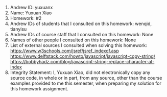 1) Andrew ID: yuxuanx
2) Name: Yuxuan Xiao
3) Homework: #2
4) Andrew IDs of students that I consulted on this homework: wenqid, tianyisu
5) Andrew IDs of course staff that I consulted on this homework: None
6) Names of other people I consulted on this homework: None
7) List of external sources I consulted when solving this homework: 
https://www.w3schools.com/jsref/jsref_indexof.asp
https://www.delftstack.com/howto/javascript/javascript-copy-string/
https://bobbyhadz.com/blog/javascript-string-replace-character-at-index
8) Integrity Statement: I, Yuxuan Xiao, did not electronically copy any
          source code, in whole or in part, from any source, other than the course
          examples provided to me this semester, when preparing my solution for this
          homework assignment.